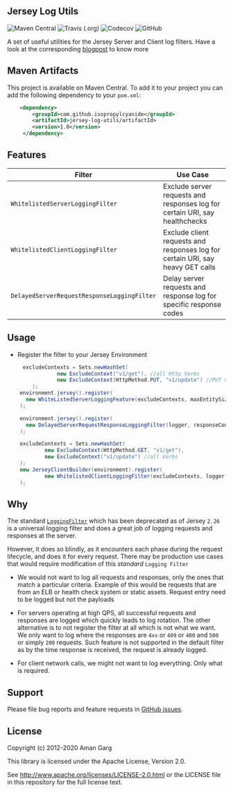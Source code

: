 
## Jersey Log Utils
![Maven Central](https://img.shields.io/maven-central/v/com.github.isopropylcyanide/jersey-log-utils)
![Travis (.org)](https://img.shields.io/travis/isopropylcyanide/jersey-log-utils)
![Codecov](https://img.shields.io/codecov/c/github/isopropylcyanide/jersey-log-utils)
![GitHub](https://img.shields.io/github/license/isopropylcyanide/jersey-log-utils?color=blue)

A set of useful utilities for the Jersey Server and Client log filters. Have a look at the corresponding [blogpost](https://medium.com/nerd-for-tech/production-logging-feature-enhancements-atop-jersey-and-jax-rs-991127a36c88) to know more

## Maven Artifacts

This project is available on Maven Central. To add it to your project you can add the following dependency to your
`pom.xml`:

```xml
    <dependency>
        <groupId>com.github.isopropylcyanide</groupId>
        <artifactId>jersey-log-utils/artifactId>
        <version>1.0</version>
     </dependency>
```

## Features

| Filter | Use Case |
| ------------- | ------------- |
| `WhitelistedServerLoggingFilter` |  Exclude server requests and responses log for certain URI, say healthchecks  |
| `WhitelistedClientLoggingFilter` |  Exclude client requests and responses log for certain URI, say heavy GET calls  |
| `DelayedServerRequestResponseLoggingFilter` |  Delay server requests and response log for specific response codes |


## Usage

- Register the filter to your Jersey Environment

```java
     excludeContexts = Sets.newHashSet(
                new ExcludeContext("v1/get"), //all Http Verbs
                new ExcludeContext(HttpMethod.PUT, "v1/update") //PUT only
        );
    environment.jersey().register(
      new WhiteListedServerLoggingFeature(excludeContexts, maxEntitySize)
    );
```

```java
    environment.jersey().register(
      new DelayedServerRequestResponseLoggingFilter(logger, responseCondition: ResponseCondition.ON_RESPONSE_4XX_5XX)
    );
```

```java
    excludeContexts = Sets.newHashSet(
            new ExcludeContext(HttpMethod.GET, "v1/get"),
            new ExcludeContext("v1/update") //all Verbs
    );
    new JerseyClientBuilder(environment).register(
            new WhitelistedClientLoggingFilter(excludeContexts, logger, maxEntitySize)
    );
```

## Why
The standard [`LoggingFilter`](http://javadox.com/org.glassfish.jersey.bundles/apidocs/2.11/org/glassfish/jersey/filter/LoggingFilter.html) which has been deprecated as of Jersey `2.26` is a universal logging filter and does a great job of logging requests and responses at the server. 

However, it does so blindly, as it encounters each phase during the request lifecycle, and does it for every request. There may be production use cases that would require modification of this *standard* `Logging Filter`

- We would not want to log all requests and responses, only the ones that match a particular criteria. Example of this would be requests that are from an ELB or health check system or static assets. Request entry need to be logged but not the payloads

- For servers operating at high QPS, all successful requests and responses are logged which quickly leads to log rotation. The other alternative is to not register the filter at all which is not what we want. We only want to log where the responses are `4xx` or `409` or `400` and `500` or simply `200` requests. Such feature is not supported in the default filter as by the time response is received, the request is already logged.

- For client network calls, we might not want to log everything. Only what is required.

## Support

Please file bug reports and feature requests in [GitHub issues](https://github.com/isopropylcyanide/jersey-log-utils/issues).


## License

Copyright (c) 2012-2020 Aman Garg

This library is licensed under the Apache License, Version 2.0.

See http://www.apache.org/licenses/LICENSE-2.0.html or the LICENSE file in this repository for the full license text.
